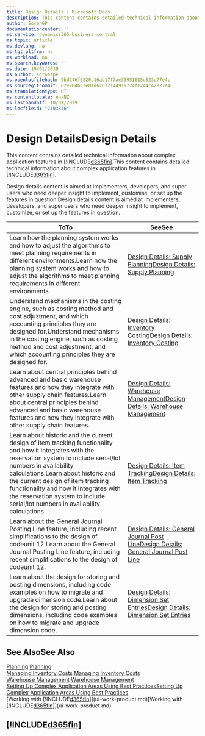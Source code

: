 ```yaml
---
title: Design Details | Microsoft Docs
description: This content contains detailed technical information about complex application features in Business Central.
author: SorenGP
documentationcenter: ''
ms.service: dynamics365-business-central
ms.topic: article
ms.devlang: na
ms.tgt_pltfrm: na
ms.workload: na
ms.search.keywords: ''
ms.date: 10/01/2019
ms.author: sgroespe
ms.openlocfilehash: 9bd246f5820c16ab17f7ae33951615d523d77e4c
ms.sourcegitcommit: 02e704bc3e01d62072144919774f1244c42827e4
ms.translationtype: HT
ms.contentlocale: en-NZ
ms.lasthandoff: 10/01/2019
ms.locfileid: "2303836"
---
```

# <a name="design-details"></a><span data-ttu-id="d6b78-103">Design Details</span><span class="sxs-lookup"><span data-stu-id="d6b78-103">Design Details</span></span>
<span data-ttu-id="d6b78-104">This content contains detailed technical information about complex application features in [!INCLUDE[d365fin](includes/d365fin_md.md)].</span><span class="sxs-lookup"><span data-stu-id="d6b78-104">This content contains detailed technical information about complex application features in [!INCLUDE[d365fin](includes/d365fin_md.md)].</span></span>  

 <span data-ttu-id="d6b78-105">Design details content is aimed at implementers, developers, and super users who need deeper insight to implement, customise, or set up the features in question.</span><span class="sxs-lookup"><span data-stu-id="d6b78-105">Design details content is aimed at implementers, developers, and super users who need deeper insight to implement, customize, or set up the features in question.</span></span>  

|<span data-ttu-id="d6b78-106">**To**</span><span class="sxs-lookup"><span data-stu-id="d6b78-106">**To**</span></span>|<span data-ttu-id="d6b78-107">**See**</span><span class="sxs-lookup"><span data-stu-id="d6b78-107">**See**</span></span>|  
|------------|-------------|  
|<span data-ttu-id="d6b78-108">Learn how the planning system works and how to adjust the algorithms to meet planning requirements in different environments.</span><span class="sxs-lookup"><span data-stu-id="d6b78-108">Learn how the planning system works and how to adjust the algorithms to meet planning requirements in different environments.</span></span>|[<span data-ttu-id="d6b78-109">Design Details: Supply Planning</span><span class="sxs-lookup"><span data-stu-id="d6b78-109">Design Details: Supply Planning</span></span>](design-details-supply-planning.md)|  
|<span data-ttu-id="d6b78-110">Understand mechanisms in the costing engine, such as costing method and cost adjustment, and which accounting principles they are designed for.</span><span class="sxs-lookup"><span data-stu-id="d6b78-110">Understand mechanisms in the costing engine, such as costing method and cost adjustment, and which accounting principles they are designed for.</span></span>|[<span data-ttu-id="d6b78-111">Design Details: Inventory Costing</span><span class="sxs-lookup"><span data-stu-id="d6b78-111">Design Details: Inventory Costing</span></span>](design-details-inventory-costing.md)|  
|<span data-ttu-id="d6b78-112">Learn about central principles behind advanced and basic warehouse features and how they integrate with other supply chain features.</span><span class="sxs-lookup"><span data-stu-id="d6b78-112">Learn about central principles behind advanced and basic warehouse features and how they integrate with other supply chain features.</span></span>|[<span data-ttu-id="d6b78-113">Design Details: Warehouse Management</span><span class="sxs-lookup"><span data-stu-id="d6b78-113">Design Details: Warehouse Management</span></span>](design-details-warehouse-management.md)|  
|<span data-ttu-id="d6b78-114">Learn about historic and the current design of item tracking functionality and how it integrates with the reservation system to include serial/lot numbers in availability calculations.</span><span class="sxs-lookup"><span data-stu-id="d6b78-114">Learn about historic and the current design of item tracking functionality and how it integrates with the reservation system to include serial/lot numbers in availability calculations.</span></span>|[<span data-ttu-id="d6b78-115">Design Details: Item Tracking</span><span class="sxs-lookup"><span data-stu-id="d6b78-115">Design Details: Item Tracking</span></span>](design-details-item-tracking.md)|  
|<span data-ttu-id="d6b78-116">Learn about the General Journal Posting Line feature, including recent simplifications to the design of codeunit 12.</span><span class="sxs-lookup"><span data-stu-id="d6b78-116">Learn about the General Journal Posting Line feature, including recent simplifications to the design of codeunit 12.</span></span>|[<span data-ttu-id="d6b78-117">Design Details: General Journal Post Line</span><span class="sxs-lookup"><span data-stu-id="d6b78-117">Design Details: General Journal Post Line</span></span>](design-details-general-journal-post-line.md)|
|<span data-ttu-id="d6b78-118">Learn about the design for storing and posting dimensions, including code examples on how to migrate and upgrade dimension code.</span><span class="sxs-lookup"><span data-stu-id="d6b78-118">Learn about the design for storing and posting dimensions, including code examples on how to migrate and upgrade dimension code.</span></span>|[<span data-ttu-id="d6b78-119">Design Details: Dimension Set Entries</span><span class="sxs-lookup"><span data-stu-id="d6b78-119">Design Details: Dimension Set Entries</span></span>](design-details-dimension-set-entries.md)| 

## <a name="see-also"></a><span data-ttu-id="d6b78-120">See Also</span><span class="sxs-lookup"><span data-stu-id="d6b78-120">See Also</span></span>  
 <span data-ttu-id="d6b78-121">[Planning](production-planning.md) </span><span class="sxs-lookup"><span data-stu-id="d6b78-121">[Planning](production-planning.md) </span></span>  
 <span data-ttu-id="d6b78-122">[Managing Inventory Costs](finance-manage-inventory-costs.md) </span><span class="sxs-lookup"><span data-stu-id="d6b78-122">[Managing Inventory Costs](finance-manage-inventory-costs.md) </span></span>  
 <span data-ttu-id="d6b78-123">[Warehouse Management](warehouse-manage-warehouse.md) </span><span class="sxs-lookup"><span data-stu-id="d6b78-123">[Warehouse Management](warehouse-manage-warehouse.md) </span></span>  
 [<span data-ttu-id="d6b78-124">Setting Up Complex Application Areas Using Best Practices</span><span class="sxs-lookup"><span data-stu-id="d6b78-124">Setting Up Complex Application Areas Using Best Practices</span></span>](set-up-complex-application-areas-using-best-practices.md)  
 <span data-ttu-id="d6b78-125">[Working with [!INCLUDE[d365fin](includes/d365fin_md.md)]](ui-work-product.md)</span><span class="sxs-lookup"><span data-stu-id="d6b78-125">[Working with [!INCLUDE[d365fin](includes/d365fin_md.md)]](ui-work-product.md)</span></span>

 ## [!INCLUDE[d365fin](includes/free_trial_md.md)]  
